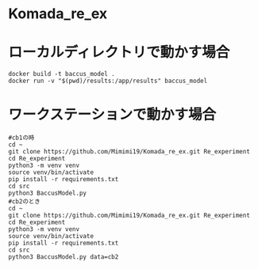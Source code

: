 # Komada_re_ex

# ローカルディレクトリで動かす場合

```
docker build -t baccus_model .
docker run -v "$(pwd)/results:/app/results" baccus_model
```

# ワークステーションで動かす場合

```
#cb1の時
cd ~
git clone https://github.com/Mimimi19/Komada_re_ex.git Re_experiment
cd Re_experiment
python3 -m venv venv
source venv/bin/activate
pip install -r requirements.txt
cd src
python3 BaccusModel.py
#cb2のとき
cd ~
git clone https://github.com/Mimimi19/Komada_re_ex.git Re_experiment
cd Re_experiment
python3 -m venv venv
source venv/bin/activate
pip install -r requirements.txt
cd src
python3 BaccusModel.py data=cb2
```

<!-- シミュレーションが終わらなくて、最新の学習データで再現したモデルなのですが


パラメータの定義いきをパラメータの動ける箇所をあぶり出し、足りないパラメータに割り当てる。
目的関数がG分布に従わないようのスピアマン相関係数だから計算しなせ。
\alpha を減らすこともできる、線形モデルの形から参照する過去がどの程度がをあぶり出し必要数のjを変更することで実現、また、リニアモデルのグラフは離散型地やから。分布図に直せ、ノンリニアもそう。 -->
